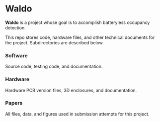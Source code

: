 # Waldo

**Waldo** is a project whose goal is to accomplish batteryless occupancy detection.  

This repo stores code, hardware files, and other technical documents for the project. Subdirectories are described below.

### Software
Source code, testing code, and documentation.

### Hardware
Hardware PCB version files, 3D enclosures, and documentation.

### Papers
All files, data, and figures used in submission attempts for this project.



